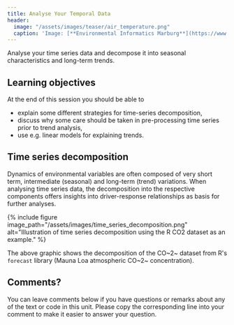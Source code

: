 ```yaml
---
title: Analyse Your Temporal Data
header:
  image: "/assets/images/teaser/air_temperature.png"
  caption: 'Image: [**Environmental Informatics Marburg**](https://www.uni-marburg.de/en/fb19/disciplines/physisch/environmentalinformatics)'
---
```


Analyse your time series data and decompose it into seasonal characteristics and long-term trends.

<!--more-->

## Learning objectives
At the end of this session you should be able to
* explain some different strategies for time-series decomposition,
* discuss why some care should be taken in pre-processing time series prior to trend analysis,
* use e.g. linear models for explaining trends.


## Time series decomposition
Dynamics of environmental variables are often composed of very short term, intermediate (seasonal) and long-term (trend) variations. 
When analysing time series data, the decomposition into the respective components offers insights into driver-response relationships as basis for further analyses.

{% include figure image_path="/assets/images/time_series_decomposition.png" alt="Illustration of time series decomposition using the R CO2 dataset as an example." %}

The above graphic shows the decomposition of the CO~2~ dataset from R's ``forecast`` library (Mauna Loa atmospheric CO~2~ concentration).


## Comments?
You can leave comments below if you have questions or remarks about any of the text or code in this unit. 
Please copy the corresponding line into your comment to make it easier to answer your question.

<script src="https://utteranc.es/client.js" repo="GeoMOER/moer-mpg-data-analysis" issue-term="moer-mpg-data-analysis_unit10" theme="github-light" crossorigin="anonymous" async> </script> 
